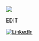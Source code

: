 <img src="https://steemitimages.com/DQmUbNdwwHqkEp2AfL9XQhTUkicHT4s8qGfqHeAvtBvGcAx/pretoevermelho.gif" />

EDIT

[![LinkedIn](https://img.shields.io/badge/LinkedIn-0077B5?style=for-the-badge&logo=linkedin&logoColor=white)](https://www.linkedin.com/in/vieira-rp/)

